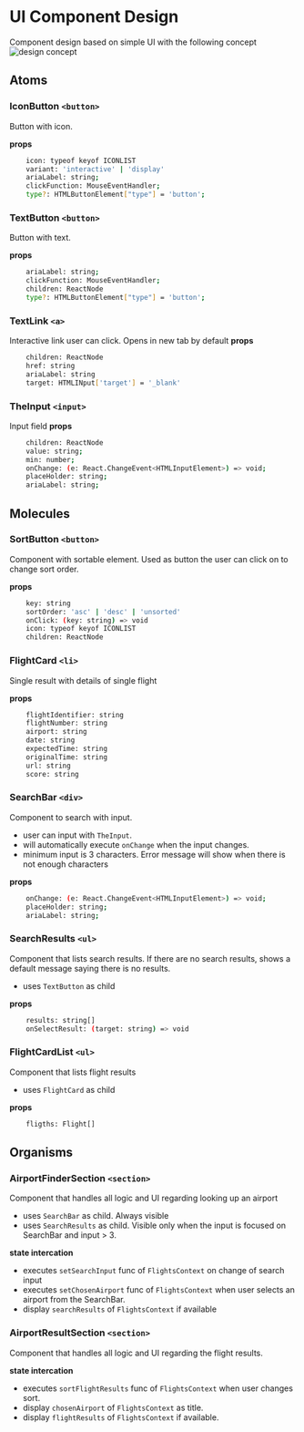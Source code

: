 # UI Component Design

Component design based on simple UI with the following concept
![design concept](/docs/design_framework.png)

## Atoms

### IconButton `<button>`

Button with icon.

**props**

```bash
    icon: typeof keyof ICONLIST
    variant: 'interactive' | 'display'
    ariaLabel: string;
    clickFunction: MouseEventHandler;
    type?: HTMLButtonElement["type"] = 'button';
```

### TextButton `<button>`

Button with text.

**props**

```bash
    ariaLabel: string;
    clickFunction: MouseEventHandler;
    children: ReactNode
    type?: HTMLButtonElement["type"] = 'button';
```

### TextLink `<a>`

Interactive link user can click. Opens in new tab by default
**props**

```bash
    children: ReactNode
    href: string
    ariaLabel: string
    target: HTMLINput['target'] = '_blank'
```

### TheInput `<input>`

Input field
**props**

```bash
    children: ReactNode
    value: string;
    min: number;
    onChange: (e: React.ChangeEvent<HTMLInputElement>) => void;
    placeHolder: string;
    ariaLabel: string;
```

## Molecules

### SortButton `<button>`

Component with sortable element. Used as button the user can click on to change sort order.

**props**

```bash
    key: string
    sortOrder: 'asc' | 'desc' | 'unsorted'
    onClick: (key: string) => void
    icon: typeof keyof ICONLIST
    children: ReactNode
```

### FlightCard `<li>`

Single result with details of single flight

**props**

```bash
    flightIdentifier: string
    flightNumber: string
    airport: string
    date: string
    expectedTime: string
    originalTime: string
    url: string
    score: string
```

### SearchBar `<div>`

Component to search with input.

- user can input with `TheInput`.
- will automatically execute `onChange` when the input changes.
- minimum input is 3 characters. Error message will show when there is not enough characters

**props**

```bash
    onChange: (e: React.ChangeEvent<HTMLInputElement>) => void;
    placeHolder: string;
    ariaLabel: string;
```

### SearchResults `<ul>`

Component that lists search results. If there are no search results, shows a default message saying there is no results.

- uses `TextButton` as child

**props**

```bash
    results: string[]
    onSelectResult: (target: string) => void
```

### FlightCardList `<ul>`

Component that lists flight results

- uses `FlightCard` as child

**props**

```bash
    fligths: Flight[]
```

## Organisms

### AirportFinderSection `<section>`

Component that handles all logic and UI regarding looking up an airport

- uses `SearchBar` as child. Always visible
- uses `SearchResults` as child. Visible only when the input is focused on SearchBar and input > 3.

**state intercation**

- executes `setSearchInput` func of `FlightsContext` on change of search input
- executes `setChosenAirport` func of `FlightsContext` when user selects an airport from the SearchBar.
- display `searchResults` of `FlightsContext` if available

### AirportResultSection `<section>`

Component that handles all logic and UI regarding the flight results.

**state intercation**

- executes `sortFlightResults` func of `FlightsContext` when user changes sort.
- display `chosenAirport` of `FlightsContext` as title.
- display `flightResults` of `FlightsContext` if available.
